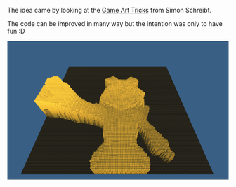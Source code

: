 The idea came by looking at the [Game Art Tricks](https://simonschreibt.de/game-art-tricks/) from Simon Schreibt.

The code can be improved in many way but the intention was only to have fun :D

![Image of Pin Table](https://github.com/jbalestr42/PinTable/blob/master/pintable.png)